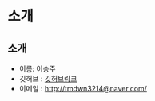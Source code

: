 # 소개


소개
------------
* 이름: 이승주
* 깃허브 : [깃허브링크](https://github.com/leeSJ96 "github link")
* 이메일 : <http://tmdwn3214@naver.com/>
